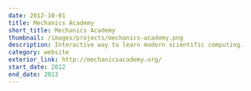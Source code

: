 ```yaml
---
date: 2012-10-01
title: Mechanics Academy
short_title: Mechanics Academy
thumbnail: /images/projects/mechanics-academy.png
description: Interactive way to learn modern scientific computing.
category: website
exterior_link: http://mechanicsacademy.org/
start_date: 2012
end_date: 2013
---
```

